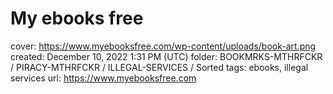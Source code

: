 # My ebooks free

cover: https://www.myebooksfree.com/wp-content/uploads/book-art.png
created: December 10, 2022 1:31 PM (UTC)
folder: BOOKMRKS-MTHRFCKR / PIRACY-MTHRFCKR / ILLEGAL-SERVICES / Sorted
tags: ebooks, illegal services
url: https://www.myebooksfree.com